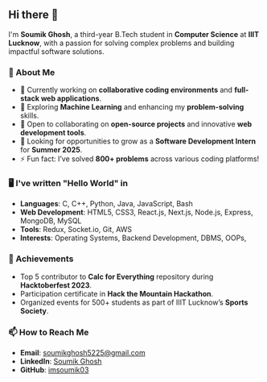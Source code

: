 ## Hi there 👋  

I'm **Soumik Ghosh**, a third-year B.Tech student in **Computer Science** at **IIIT Lucknow**, with a passion for solving complex problems and building impactful software solutions.  

### 🚀 About Me  
- 🔭 Currently working on **collaborative coding environments** and **full-stack web applications**.  
- 🌱 Exploring **Machine Learning** and enhancing my **problem-solving** skills.  
- 👯 Open to collaborating on **open-source projects** and innovative **web development tools**.  
- 🤔 Looking for opportunities to grow as a **Software Development Intern** for **Summer 2025**.  
- ⚡ Fun fact: I’ve solved **800+ problems** across various coding platforms!  

<!--
### 💼 Projects  
- **[CoEdit](https://github.com/imsoumik03/CoEdit_)**: A real-time collaborative coding platform.  
- **[Hobinix](https://github.com/imsoumik03/Hobinix)**: A hobby-sharing platform to connect like-minded individuals.  
- **[Club Management System](https://github.com/imsoumik03/ClubManagementSystem)**: Simplifying student club activities.  

### 📈 Competitive Programming  
- **Codeforces Specialist** (Rating: 1586)  
- **CodeChef 4★ Coder** (Peak: 1816)  
- Solved **600+ problems** on platforms like LeetCode, Codeforces, and CodeChef.  
-->
### 🖥️ I've written "Hello World" in 
- **Languages**: C, C++, Python, Java, JavaScript, Bash
- **Web Development**:  HTML5, CSS3, React.js, Next.js, Node.js, Express, MongoDB, MySQL  
- **Tools**: Redux, Socket.io, Git, AWS
- **Interests**: Operating Systems, Backend Development, DBMS, OOPs, 

### 🌟 Achievements  
- Top 5 contributor to **Calc for Everything** repository during **Hacktoberfest 2023**.  
- Participation certificate in **Hack the Mountain Hackathon**.  
- Organized events for 500+ students as part of IIIT Lucknow’s **Sports Society**.  

### 📫 How to Reach Me  
- **Email**: [soumikghosh5225@gmail.com](mailto:soumikghosh5225@gmail.com)  
- **LinkedIn**: [Soumik Ghosh](https://www.linkedin.com/in/soumik-ghosh-344a76255/)  
- **GitHub**: [imsoumik03](https://github.com/imsoumik03)  
